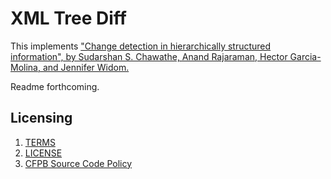 # XML Tree Diff

This implements ["Change detection in hierarchically structured
information", by Sudarshan S. Chawathe, Anand Rajaraman, Hector
Garcia-Molina, and Jennifer Widom.](http://ilpubs.stanford.edu:8090/115/1/1995-46.pdf)

Readme forthcoming.

## Licensing 
1. [TERMS](TERMS.md)
2. [LICENSE](LICENSE)
3. [CFPB Source Code Policy](https://github.com/cfpb/source-code-policy/)

